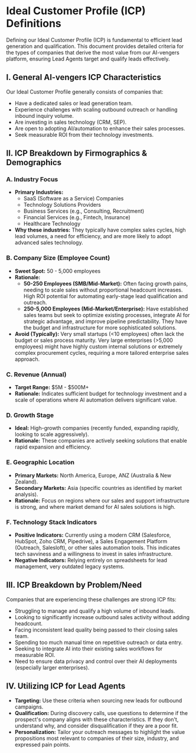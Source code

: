 # Ideal Customer Profile (ICP) Definitions

Defining our Ideal Customer Profile (ICP) is fundamental to efficient lead generation and qualification. This document provides detailed criteria for the types of companies that derive the most value from our AI-vengers platform, ensuring Lead Agents target and qualify leads effectively.

## I. General AI-vengers ICP Characteristics

Our Ideal Customer Profile generally consists of companies that:
* Have a dedicated sales or lead generation team.
* Experience challenges with scaling outbound outreach or handling inbound inquiry volume.
* Are investing in sales technology (CRM, SEP).
* Are open to adopting AI/automation to enhance their sales processes.
* Seek measurable ROI from their technology investments.

## II. ICP Breakdown by Firmographics & Demographics

### A. Industry Focus
* **Primary Industries:**
    * SaaS (Software as a Service) Companies
    * Technology Solutions Providers
    * Business Services (e.g., Consulting, Recruitment)
    * Financial Services (e.g., Fintech, Insurance)
    * Healthcare Technology
* **Why these industries:** They typically have complex sales cycles, high lead volumes, a need for efficiency, and are more likely to adopt advanced sales technology.

### B. Company Size (Employee Count)
* **Sweet Spot:** 50 - 5,000 employees
* **Rationale:**
    * **50-250 Employees (SMB/Mid-Market):** Often facing growth pains, needing to scale sales without proportional headcount increases. High ROI potential for automating early-stage lead qualification and outreach.
    * **250-5,000 Employees (Mid-Market/Enterprise):** Have established sales teams but seek to optimize existing processes, integrate AI for strategic advantage, and improve pipeline predictability. They have the budget and infrastructure for more sophisticated solutions.
* **Avoid (Typically):** Very small startups (<10 employees) often lack the budget or sales process maturity. Very large enterprises (>5,000 employees) might have highly custom internal solutions or extremely complex procurement cycles, requiring a more tailored enterprise sales approach.

### C. Revenue (Annual)
* **Target Range:** $5M - $500M+
* **Rationale:** Indicates sufficient budget for technology investment and a scale of operations where AI automation delivers significant value.

### D. Growth Stage
* **Ideal:** High-growth companies (recently funded, expanding rapidly, looking to scale aggressively).
* **Rationale:** These companies are actively seeking solutions that enable rapid expansion and efficiency.

### E. Geographic Location
* **Primary Markets:** North America, Europe, ANZ (Australia & New Zealand).
* **Secondary Markets:** Asia (specific countries as identified by market analysis).
* **Rationale:** Focus on regions where our sales and support infrastructure is strong, and where market demand for AI sales solutions is high.

### F. Technology Stack Indicators
* **Positive Indicators:** Currently using a modern CRM (Salesforce, HubSpot, Zoho CRM, Pipedrive), a Sales Engagement Platform (Outreach, Salesloft), or other sales automation tools. This indicates tech savviness and a willingness to invest in sales infrastructure.
* **Negative Indicators:** Relying entirely on spreadsheets for lead management, very outdated legacy systems.

## III. ICP Breakdown by Problem/Need

Companies that are experiencing these challenges are strong ICP fits:
* Struggling to manage and qualify a high volume of inbound leads.
* Looking to significantly increase outbound sales activity without adding headcount.
* Facing inconsistent lead quality being passed to their closing sales team.
* Spending too much manual time on repetitive outreach or data entry.
* Seeking to integrate AI into their existing sales workflows for measurable ROI.
* Need to ensure data privacy and control over their AI deployments (especially larger enterprises).

## IV. Utilizing ICP for Lead Agents

* **Targeting:** Use these criteria when sourcing new leads for outbound campaigns.
* **Qualification:** During discovery calls, use questions to determine if the prospect's company aligns with these characteristics. If they don't, understand why, and consider disqualification if they are a poor fit.
* **Personalization:** Tailor your outreach messages to highlight the value propositions most relevant to companies of their size, industry, and expressed pain points.